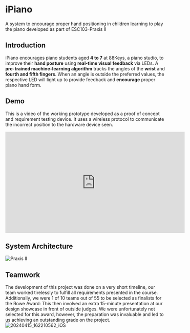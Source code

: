 # iPiano
A system to encourage proper hand positioning in children learning to play the piano developed as part of ESC103-Praxis II
## Introduction
iPiano encourages piano students aged **4 to 7** at 88Keys, a piano studio, to improve their **hand posture** using **real-time visual feedback** via LEDs. A **pre-trained machine-learning algorithm** tracks the angles of the **wrist** and **fourth and fifth fingers**. When an angle is outside the preferred values, the respective LED will light up to provide feedback and **encourage** proper piano hand form.    
## Demo 
This is a video of the working prototype developed as a proof of concept and requirement testing device. It uses a wireless protocol to communicate the incorrect position to the hardware device seen.
<iframe width="560" height="315" src="https://www.youtube.com/embed/MHM0TLbRxfg?si=Uin0rwVCSjXEiu1q" frameborder="0" allowfullscreen></iframe>

## System Architecture 
![Praxis II](https://github.com/user-attachments/assets/ce578f29-c58d-4c81-9621-ef1143717a2d)
## Teamwork
The development of this project was done on a very short timeline, our team worked tirelessly to fulfill all requirements presented in the course. Additionally, we were 1 of 10 teams out of 55 to be selected as finalists for the Rowe Award: This then involved an extra 15-minute presentation at our design showcase in front of outside judges. We were unfortunately not selected for this award, however, the preparation was invaluable and led to us achieving an outstanding grade on the project.  
![20240415_162210562_iOS](https://github.com/user-attachments/assets/5bec8eda-c883-4c1d-9191-e7b16268b1cc)
